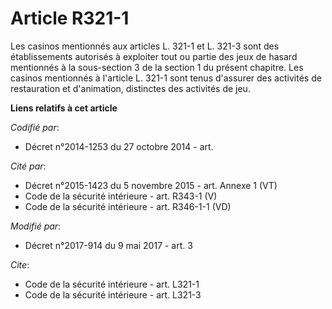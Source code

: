 # Article R321-1

Les casinos mentionnés aux articles L. 321-1 et L. 321-3 sont des établissements autorisés à exploiter tout ou partie des
jeux de hasard mentionnés à la sous-section 3 de la section 1 du présent chapitre. Les casinos mentionnés à l'article L.
321-1 sont tenus d'assurer des activités de restauration et d'animation, distinctes des activités de jeu.

**Liens relatifs à cet article**

_Codifié par_:

  - Décret n°2014-1253 du 27 octobre 2014 - art.

_Cité par_:

  - Décret n°2015-1423 du 5 novembre 2015 - art. Annexe 1 (VT)
  - Code de la sécurité intérieure - art. R343-1 (V)
  - Code de la sécurité intérieure - art. R346-1-1 (VD)

_Modifié par_:

  - Décret n°2017-914 du 9 mai 2017 - art. 3

_Cite_:

  - Code de la sécurité intérieure - art. L321-1
  - Code de la sécurité intérieure - art. L321-3
